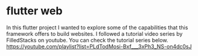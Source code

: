 # flutter web

In this flutter project I wanted to explore some of the capabilities that this framework offers to build websites. I followed a tutorial video series by FilledStacks on youtube.
You can check the tutorial series below.
https://youtube.com/playlist?list=PLdTodMosi-Bxf___3xPh3_NS-on4dc0sJ

